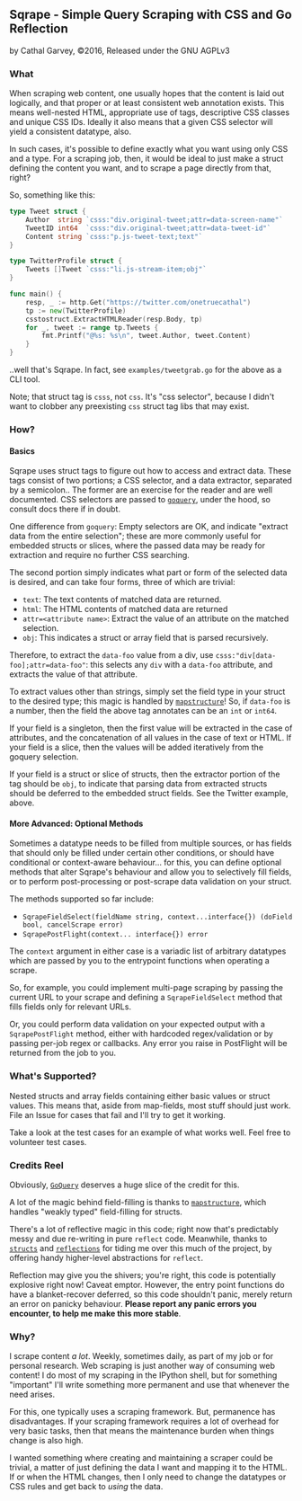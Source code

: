 ## Sqrape - Simple Query Scraping with CSS and Go Reflection
by Cathal Garvey, ©2016, Released under the GNU AGPLv3

### What
When scraping web content, one usually hopes that the content is laid out
logically, and that proper or at least consistent web annotation exists.
This means well-nested HTML, appropriate use of tags, descriptive CSS classes
and unique CSS IDs. Ideally it also means that a given CSS selector will
yield a consistent datatype, also.

In such cases, it's possible to define exactly what you want using only CSS
and a type. For a scraping job, then, it would be ideal to just make a struct
defining the content you want, and to scrape a page directly from that, right?

So, something like this:

```go
type Tweet struct {
	Author  string `csss:"div.original-tweet;attr=data-screen-name"`
	TweetID int64  `csss:"div.original-tweet;attr=data-tweet-id"`
	Content string `csss:"p.js-tweet-text;text"`
}

type TwitterProfile struct {
	Tweets []Tweet `csss:"li.js-stream-item;obj"`
}

func main() {
	resp, _ := http.Get("https://twitter.com/onetruecathal")
	tp := new(TwitterProfile)
	csstostruct.ExtractHTMLReader(resp.Body, tp)
	for _, tweet := range tp.Tweets {
		fmt.Printf("@%s: %s\n", tweet.Author, tweet.Content)
	}
}
```

..well that's Sqrape. In fact, see `examples/tweetgrab.go` for the above
as a CLI tool.

Note; that struct tag is `csss`, not `css`. It's "css selector", because I
didn't want to clobber any preexisting `css` struct tag libs that may exist.

### How?
#### Basics
Sqrape uses struct tags to figure out how to access and extract data. These
tags consist of two portions; a CSS selector, and a data extractor, separated
by a semicolon.. The former are an exercise for the reader and are well
documented. CSS selectors are passed to [`goquery`][ghgoquery], under the hood,
so consult docs there if in doubt.

One difference from `goquery`: Empty selectors are OK, and indicate "extract
data from the entire selection"; these are more commonly useful for embedded
structs or slices, where the passed data may be ready for extraction and require
no further CSS searching.

The second portion simply indicates what part or form of the selected data is
desired, and can take four forms, three of which are trivial:

* `text`: The text contents of matched data are returned.
* `html`: The HTML contents of matched data are returned
* `attr=<attribute name>`: Extract the value of an attribute on the matched selection.
* `obj`: This indicates a struct or array field that is parsed recursively.

Therefore, to extract the `data-foo` value from a div, use `csss:"div[data-foo];attr=data-foo"`: this selects any `div` with a `data-foo`
attribute, and extracts the value of that attribute.

To extract values other than strings, simply set the field type in your struct
to the desired type; this magic is handled by [`mapstructure`][ghmapstructure]!
So, if `data-foo` is a number, then the field the above tag annotates can be an
`int` or `int64`.

If your field is a singleton, then the first value will be extracted in the case
of attributes, and the concatenation of all values in the case of text or HTML.
If your field is a slice, then the values will be added iteratively from the
goquery selection.

If your field is a struct or slice of structs, then the extractor portion of
the tag should be `obj`, to indicate that parsing data from extracted structs
should be deferred to the embedded struct fields. See the Twitter example, above.

#### More Advanced: Optional Methods
Sometimes a datatype needs to be filled from multiple sources, or has fields
that should only be filled under certain other conditions, or should have
conditional or context-aware behaviour... for this, you can define optional
methods that alter Sqrape's behaviour and allow you to selectively fill fields,
or to perform post-processing or post-scrape data validation on your struct.

The methods supported so far include:

* `SqrapeFieldSelect(fieldName string, context...interface{}) (doField bool, cancelScrape error)`
* `SqrapePostFlight(context... interface{}) error`

The `context` argument in either case is a variadic list of arbitrary datatypes
which are passed by you to the entrypoint functions when operating a scrape.

So, for example, you could implement multi-page scraping by passing the current
URL to your scrape and defining a `SqrapeFieldSelect` method that fills fields
only for relevant URLs.

Or, you could perform data validation on your expected output
with a `SqrapePostFlight` method, either with hardcoded regex/validation or
by passing per-job regex or callbacks. Any error you raise in PostFlight will
be returned from the job to you.

### What's Supported?
Nested structs and array fields containing either basic values or struct values.
This means that, aside from map-fields, most stuff should just work. File an
Issue for cases that fail and I'll try to get it working.

Take a look at the test cases for an example of what works well. Feel free to
volunteer test cases.

### Credits Reel
Obviously, [`GoQuery`][ghgoquery] deserves a huge slice of the credit for this.

A lot of the magic behind field-filling is thanks to [`mapstructure`][ghmapstructure],
which handles "weakly typed" field-filling for structs.

There's a lot of reflective magic in this code; right now that's predictably
messy and due re-writing in pure `reflect` code. Meanwhile, thanks to
[`structs`][ghstructs] and [`reflections`][ghreflections] for tiding me over
this much of the project, by offering handy higher-level abstractions for `reflect`.

Reflection may give you the shivers; you're right, this code is potentially
explosive right now! Caveat emptor. However, the entry point functions do have
a blanket-recover deferred, so this code shouldn't panic, merely return an error
on panicky behaviour. **Please report any panic errors you encounter, to help me
make this more stable**.

[ghgoquery]: https://github.com/PuerkitoBio/goquery
[ghmapstructure]: https://github.com/mitchellh/mapstructure
[ghstructs]: https://github.com/fatih/structs
[ghreflections]: https://github.com/oleiade/reflections

### Why?
I scrape content *a lot*. Weekly, sometimes daily, as part of my job or for
personal research. Web scraping is just another way of consuming web content!
I do most of my scraping in the IPython shell, but for something "important"
I'll write something more permanent and use that whenever the need arises.

For this, one typically uses a scraping framework. But, permanence has disadvantages.
If your scraping framework requires a lot of overhead for very basic tasks, then
that means the maintenance burden when things change is also high.

I wanted something where creating and maintaining a scraper could be trivial,
a matter of just defining the data I want and mapping it to the HTML. If or when
the HTML changes, then I only need to change the datatypes or CSS rules and get
back to *using* the data.
